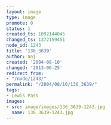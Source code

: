 ```yaml
---
layout: image
type: image
promote: 0
status: 1
created_ts: 1092144045
changed_ts: 1372159451
node_id: 1243
title: '136_3639'
author: anj
created: '2004-08-10'
changed: '2013-06-25'
redirect_from:
- "/node/1243/"
permalink: "/2004/08/10/136_3639/"
tags:
- Lewis Pass
images:
- src: image/images/136_3639-1243.jpg
  name: 136_3639-1243.jpg
---
```



